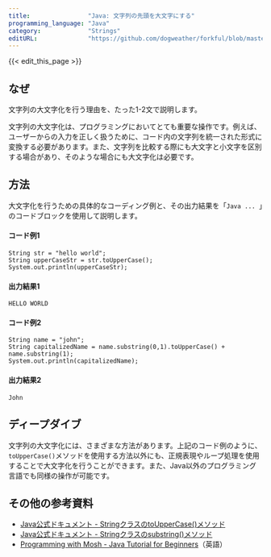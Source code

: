 ```yaml
---
title:                "Java: 文字列の先頭を大文字にする"
programming_language: "Java"
category:             "Strings"
editURL:              "https://github.com/dogweather/forkful/blob/master/content/ja/java/capitalizing-a-string.md"
---
```


{{< edit_this_page >}}

## なぜ
文字列の大文字化を行う理由を、たった1-2文で説明します。

文字列の大文字化は、プログラミングにおいてとても重要な操作です。例えば、ユーザーからの入力を正しく扱うために、コード内の文字列を統一された形式に変換する必要があります。また、文字列を比較する際にも大文字と小文字を区別する場合があり、そのような場合にも大文字化は必要です。

## 方法
大文字化を行うための具体的なコーディング例と、その出力結果を「```Java ... ```」のコードブロックを使用して説明します。

#### コード例1
```
String str = "hello world";
String upperCaseStr = str.toUpperCase();
System.out.println(upperCaseStr);
```

#### 出力結果1
```
HELLO WORLD
```

#### コード例2
```
String name = "john";
String capitalizedName = name.substring(0,1).toUpperCase() + name.substring(1);
System.out.println(capitalizedName);
```

#### 出力結果2
```
John
```

## ディープダイブ
文字列の大文字化には、さまざまな方法があります。上記のコード例のように、`toUpperCase()`メソッドを使用する方法以外にも、正規表現やループ処理を使用することで大文字化を行うことができます。また、Java以外のプログラミング言語でも同様の操作が可能です。

## その他の参考資料
- [Java公式ドキュメント - StringクラスのtoUpperCase()メソッド](https://docs.oracle.com/javase/jp/11/docs/api/java.base/java/lang/String.html#toUpperCase())
- [Java公式ドキュメント - Stringクラスのsubstring()メソッド](https://docs.oracle.com/javase/jp/11/docs/api/java.base/java/lang/String.html#substring(int%2Cint))
- [Programming with Mosh - Java Tutorial for Beginners](https://www.youtube.com/watch?v=eIrMbAQSU34)（英語）
